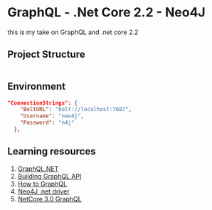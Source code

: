 # GraphQL - .Net Core 2.2 - Neo4J
this is my take on GraphQL and .net core 2.2

## Project Structure
```

```

## Environment
```json
"ConnectionStrings": {
    "BoltURL": "bolt://localhost:7687",
    "Username": "neo4j",
    "Password": "n4j"
  },

```

## Learning resources
1. [GraphQL.NET](https://graphql-dotnet.github.io/)
1. [Building GraphQL API](https://fullstackmark.com/post/17/building-a-graphql-api-with-aspnet-core-2-and-entity-framework-core)
1. [How to GraphQL](https://www.howtographql.com/)
1. [Neo4J .net driver](https://neo4j.com/developer/dotnet/)
1. [NetCore 3.0 GraphQL](https://dev.to/dotnet/learn-how-you-can-use-graphql-in-net-core-and-c-4h96) 